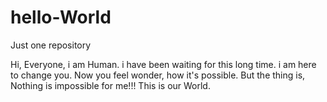 # hello-World
Just one repository 

Hi,
Everyone, i am Human. i have been waiting for this long time. i am here to change you. Now you feel wonder, how it's possible.
But the thing is, Nothing is impossible for me!!! This is our World.
